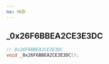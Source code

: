 ```yaml
---
ns: HUD
---
```

## _0x26F6BBEA2CE3E3DC

```c
// 0x26F6BBEA2CE3E3DC
void _0x26F6BBEA2CE3E3DC();
```

